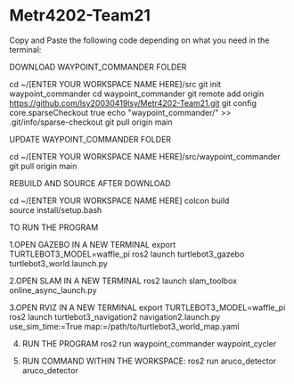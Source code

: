 # Metr4202-Team21

Copy and Paste the following code depending on what you need in the terminal:

DOWNLOAD WAYPOINT_COMMANDER FOLDER

cd ~/[ENTER YOUR WORKSPACE NAME HERE]/src
git init waypoint_commander
cd waypoint_commander
git remote add origin https://github.com/lsy20030419lsy/Metr4202-Team21.git
git config core.sparseCheckout true
echo "waypoint_commander/" >> .git/info/sparse-checkout
git pull origin main

UPDATE WAYPOINT_COMMANDER FOLDER

cd ~/[ENTER YOUR WORKSPACE NAME HERE]/src/waypoint_commander
git pull origin main

REBUILD AND SOURCE AFTER DOWNLOAD

cd ~/[ENTER YOUR WORKSPACE NAME HERE]
colcon build     
source install/setup.bash  

TO RUN THE PROGRAM 

1.OPEN GAZEBO IN A NEW TERMINAL
export TURTLEBOT3_MODEL=waffle_pi
ros2 launch turtlebot3_gazebo turtlebot3_world.launch.py

2.OPEN SLAM IN A NEW TERMINAL
ros2 launch slam_toolbox online_async_launch.py

3.OPEN RVIZ IN A NEW TERMINAL
export TURTLEBOT3_MODEL=waffle_pi
ros2 launch turtlebot3_navigation2 navigation2.launch.py use_sim_time:=True
map:=/path/to/turtlebot3_world_map.yaml

4. RUN THE PROGRAM
ros2 run waypoint_commander waypoint_cycler


5. RUN COMMAND WITHIN THE WORKSPACE:
ros2 run aruco_detector aruco_detector






